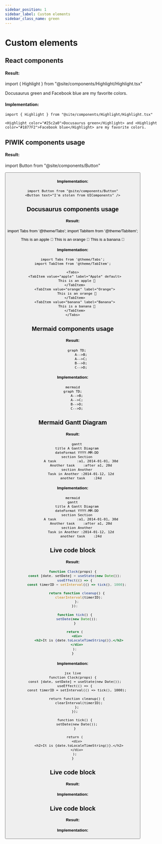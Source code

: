 ```yaml
---
sidebar_position: 1
sidebar_label: Custom elements
sidebar_class_name: green
---
```


# Custom elements
## React components  
#### Result: 
import { Highlight } from "@site/components/Highlight/Highlight.tsx"

<Highlight color="#25c2a0">Docusaurus green</Highlight> and <Highlight color="#1877F2">Facebook blue</Highlight> are my favorite colors.

#### Implementation:
```
import { Highlight } from "@site/components/Highlight/Highlight.tsx"

<Highlight color="#25c2a0">Docusaurus green</Highlight> and <Highlight color="#1877F2">Facebook blue</Highlight> are my favorite colors.
```
## PIWIK components usage 
#### Result:
import Button from "@site/components/Button"

<Button text="I'm stolen from UIComponents" />

#### Implementation:
```
import Button from "@site/components/Button"
<Button text="I'm stolen from UIComponents" />
```

## Docusaurus components usage
#### Result:
import Tabs from '@theme/Tabs';
import TabItem from '@theme/TabItem';

<Tabs>
  <TabItem value="apple" label="Apple" default>
    This is an apple 🍎
  </TabItem>
  <TabItem value="orange" label="Orange">
    This is an orange 🍊
  </TabItem>
  <TabItem value="banana" label="Banana">
    This is a banana 🍌
  </TabItem>
</Tabs>

#### Implementation:
```
import Tabs from '@theme/Tabs';
import TabItem from '@theme/TabItem';

<Tabs>
  <TabItem value="apple" label="Apple" default>
    This is an apple 🍎
  </TabItem>
  <TabItem value="orange" label="Orange">
    This is an orange 🍊
  </TabItem>
  <TabItem value="banana" label="Banana">
    This is a banana 🍌
  </TabItem>
</Tabs>
```
## Mermaid components usage 
#### Result:
```mermaid
    graph TD;
        A-->B;
        A-->C;
        B-->D;
        C-->D;
```
#### Implementation:
```
mermaid
graph TD;
    A-->B;
    A-->C;
    B-->D;
    C-->D;
```

## Mermaid Gantt Diagram  
#### Result:
```mermaid
    gantt
    title A Gantt Diagram
    dateFormat YYYY-MM-DD
    section Section
        A task          :a1, 2014-01-01, 30d
        Another task    :after a1, 20d
    section Another
        Task in Another :2014-01-12, 12d
        another task    :24d
```
#### Implementation:
```
mermaid
gantt
    title A Gantt Diagram
    dateFormat YYYY-MM-DD
    section Section
        A task          :a1, 2014-01-01, 30d
        Another task    :after a1, 20d
    section Another
        Task in Another :2014-01-12, 12d
        another task    :24d
```

## Live code block 
#### Result:
```jsx live
function Clock(props) {
  const [date, setDate] = useState(new Date());
  useEffect(() => {
    const timerID = setInterval(() => tick(), 1000);

    return function cleanup() {
      clearInterval(timerID);
    };
  });

  function tick() {
    setDate(new Date());
  }

  return (
    <div>
      <h2>It is {date.toLocaleTimeString()}.</h2>
    </div>
  );
}
```

#### Implementation:
```
jsx live
function Clock(props) {
  const [date, setDate] = useState(new Date());
  useEffect(() => {
    const timerID = setInterval(() => tick(), 1000);

    return function cleanup() {
      clearInterval(timerID);
    };
  });

  function tick() {
    setDate(new Date());
  }

  return (
    <div>
      <h2>It is {date.toLocaleTimeString()}.</h2>
    </div>
  );
}
```



## Live code block 
#### Result:
#### Implementation:



## Live code block 
#### Result:
#### Implementation: